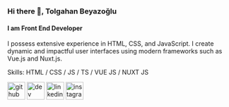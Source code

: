 ### Hi there 👋, Tolgahan Beyazoğlu
#### I am Front End Developer
I possess extensive experience in HTML, CSS, and JavaScript. I create dynamic and impactful user interfaces using modern frameworks such as Vue.js and Nuxt.js.

Skills: HTML / CSS / JS / TS /  VUE JS / NUXT JS

[<img src='https://cdn.jsdelivr.net/npm/simple-icons@3.0.1/icons/github.svg' alt='github' height='40'>](https://github.com/@tolgahanbeyazoglu)  [<img src='https://cdn.jsdelivr.net/npm/simple-icons@3.0.1/icons/dev-dot-to.svg' alt='dev' height='40'>](https://dev.to/https://dev.to/tolgahanbeyazoglu)  [<img src='https://cdn.jsdelivr.net/npm/simple-icons@3.0.1/icons/linkedin.svg' alt='linkedin' height='40'>](https://www.linkedin.com/in/https://www.linkedin.com/in/tolgabeyazoglu//)  [<img src='https://cdn.jsdelivr.net/npm/simple-icons@3.0.1/icons/instagram.svg' alt='instagram' height='40'>](https://www.instagram.com/https://www.instagram.com/tolgahanbngl/?hl=en/)  

